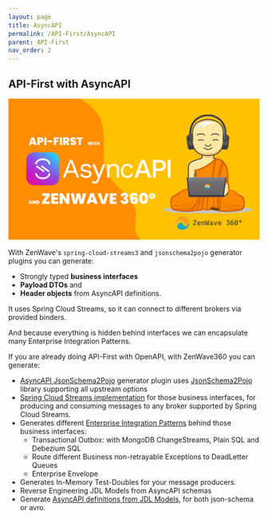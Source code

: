 ```yaml
---
layout: page
title: AsyncAPI
permalink: /API-First/AsyncAPI
parent: API-First
nav_order: 2
---
```


## API-First with AsyncAPI

![ZenWave360 - API-First with AsyncAPI](/resources/ZenWave360-API-First_with_AsyncAPI.png)

With ZenWave's `spring-cloud-streams3` and `jsonschema2pojo` generator plugins you can generate:
- Strongly typed **business interfaces**
- **Payload DTOs** and
- **Header objects** from AsyncAPI definitions.

It uses Spring Cloud Streams, so it can connect to different brokers via provided binders.

And because everything is hidden behind interfaces we can encapsulate many Enterprise Integration Patterns.

If you are already doing API-First with OpenAPI, with ZenWave360 you can generate:

- [AsyncAPI JsonSchema2Pojo](https://zenwave360.github.io/zenwave-code-generator/plugins/asyncapi-jsonschema2pojo/) generator plugin uses [JsonSchema2Pojo](https://www.jsonschema2pojo.org/) library supporting all upstream options
- [Spring Cloud Streams implementation](https://zenwave360.github.io/zenwave-code-generator/plugins/asyncapi-spring-cloud-streams3/) for those business interfaces, for producing and consuming messages to any broker supported by Spring Cloud Streams.
- Generates different [Enterprise Integration Patterns](Event-Driven-Architectures/Enterprise-Integration-Patterns/) behind those business interfaces:
  - Transactional Outbox: with MongoDB ChangeStreams, Plain SQL and Debezium SQL
  - Route different Business non-retrayable Exceptions to DeadLetter Queues
  - Enterprise Envelope
- Generates In-Memory Test-Doubles for your message producers.
- Reverse Engineering JDL Models from AsyncAPI schemas
- Generate [AsyncAPI definitions from JDL Models](https://zenwave360.github.io/zenwave-code-generator/plugins/jdl-to-asyncapi/), for both json-schema or avro.
